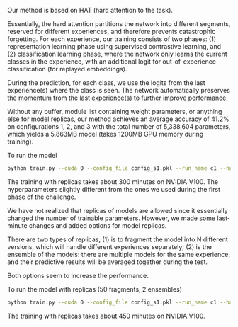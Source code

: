 Our method is based on HAT (hard attention to the task). 

Essentially, the hard attention partitions the network into different segments, reserved for different experiences, and therefore prevents catastrophic forgetting.
For each experience, our training consists of two phases: (1) representation learning phase using supervised contrastive learning, and (2) classification learning phase, where the network only learns the current classes in the experience, with an additional logit for out-of-experience classification (for replayed embeddings).

During the prediction, for each class, we use the logits from the last experience(s) where the class is seen.
The network automatically preserves the momentum from the last experience(s) to further improve performance.

Without any buffer, module list containing weight parameters, or anything else for model replicas, our method achieves an average accuracy of 41.2% on configurations 1, 2, and 3 with the total number of 5,338,604 parameters, which yields a 5.863MB model (takes 1200MB GPU memory during training).


To run the model
```bash
python train.py --cuda 0 --config_file config_s1.pkl --run_name c1 --hat --hat_grad_comp_factor 100 --hat_reg_decay_exp 0.5 --hat_reg_enrich_ratio -1.4 --rep_num_epochs 28 --rep_lr 0.0072 --rep_batch_size 64 --rep_hat_reg_base_factor 1.3 --rep_proj_head_dim 256 --rep_num_replay_samples_per_batch 32 --rep_proj_div_factor 0.025 --clf_num_epochs 48 --clf_lr 0.00085 --clf_batch_size 32 --clf_hat_reg_base_factor 2.0 --clf_freeze_hat --clf_num_replay_samples_per_batch 16 --clf_logit_reg_factor 0.02 --clf_logit_reg_degree 2 --clf_logit_calibr batchnorm --clf_train_exp_logits_only --tst_time_aug 18 --clf_use_momentum
```

The training with replicas takes about 300 minutes on NVIDIA V100. 
The hyperparameters slightly different from the ones we used during the first phase of the challenge.


We have not realized that replicas of models are allowed since it essentially changed the number of trainable parameters. However, we made some last-minute changes and added options for model replicas.

There are two types of replicas, (1) is to fragment the model into N different versions, which will handle different experiences separately; (2) is the ensemble of the models: there are multiple models for the same experience, and their predictive results will be averaged together during the test.

Both options seem to increase the performance.

To run the model with replicas (50 fragments, 2 ensembles)
```bash
python train.py --cuda 0 --config_file config_s1.pkl --run_name c1 --hat --hat_num_fragments 50 --hat_num_ensembles 2 --hat_grad_comp_factor 100 --hat_reg_decay_exp 0.5 --hat_reg_enrich_ratio -1.4 --rep_num_epochs 28 --rep_lr 0.0072 --rep_batch_size 64 --rep_hat_reg_base_factor 1.3 --rep_proj_head_dim 256 --rep_num_replay_samples_per_batch 32 --rep_proj_div_factor 0.025 --clf_num_epochs 48 --clf_lr 0.00085 --clf_batch_size 32 --clf_hat_reg_base_factor 2.0 --clf_freeze_hat --clf_num_replay_samples_per_batch 16 --clf_logit_reg_factor 0.02 --clf_logit_reg_degree 2 --clf_logit_calibr batchnorm --clf_train_exp_logits_only --tst_time_aug 18 --clf_use_momentum --num
```

The training with replicas takes about 450 minutes on NVIDIA V100.
